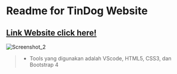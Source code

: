 # Readme for TinDog Website

## [Link Website click here!](https://tindoggg-web.netlify.app/)

![Screenshot_2](https://user-images.githubusercontent.com/34154595/128299845-f0a68e76-16db-44c1-9093-a4502595ff58.png)

> - Tools yang digunakan adalah VScode, HTML5, CSS3, dan Bootstrap 4
